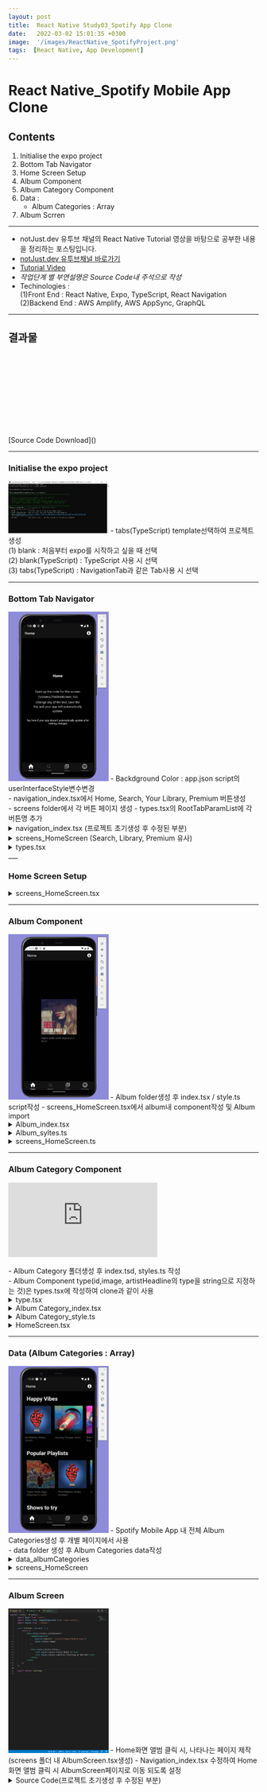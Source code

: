 ```yaml
---
layout: post
title:  React Native Study03_Spotify App Clone
date:   2022-03-02 15:01:35 +0300
image:  '/images/ReactNative_SpotifyProject.png'
tags:  [React Native, App Development]
---
```


# React Native_Spotify Mobile App Clone

## Contents <br/>
1. Initialise the expo project<br/>
2. Bottom Tab Navigator<br/>
3. Home Screen Setup<br/>
4. Album Component<br/>
5. Album Category Component<br/>
6. Data :<br/>
    - Album Categories : Array<br/>
7. Album Scrren<br/>
___

* notJust․dev 유투브 채널의 React Native Tutorial 영상을 바탕으로 공부한 내용을 정리하는 포스팅입니다.<br/>
* [notJust․dev 유투브채널 바로가기](https://www.youtube.com/channel/UCYSa_YLoJokZAwHhlwJntIA) <br/>
* [Tutorial Video](https://www.youtube.com/watch?v=Ho41KNKvoBc&list=PLY3ncAV1dSVBejIDGrcbNRs148uHowYfx)<br/>
* *작업단계 별 부연설명은 Source Code내 주석으로 작성*
* Techinologies : <br/>
    (1)Front End : React Native, Expo, TypeScript, React Navigation<br/>
    (2)Backend End : AWS Amplify, AWS AppSync, GraphQL<br/>

___

## 결과물
<p><iframe src="" frameborder="0" allowfullscreen></iframe></p>
[Source Code Download]()

___ 

### Initialise the expo project<br/>
<img src="/images/Posting/ReactNative/Spotify/01.png" alt="Project" width="40%" height="40%">
- tabs(TypeScript) template선택하여 프로젝트 생성<br/>
    (1) blank : 처음부터 expo를 시작하고 싶을 때 선택<br/>
    (2) blank(TypeScript) : TypeScript 사용 시 선택<br/>
    (3) tabs(TypeScript) : NavigationTab과 같은 Tab사용 시 선택<br/>

___

### Bottom Tab Navigator <br/>
<img src="/images/Posting/ReactNative/Spotify/02.png" alt="Project" width="40%" height="40%">
- Backdground Color : app.json script의 userInterfaceStyle변수변경<br/>
- navigation_index.tsx에서 Home, Search, Your Library, Premium 버튼생성<br/>
- screens folder에서 각 버튼 페이지 생성
- types.tsx의 RootTabParamList에 각 버튼명 추가


<details>
<summary>navigation_index.tsx (프로젝트 초기생성 후 수정된 부분)</summary>
<div markdown="1">

```javascript
import { Entypo, EvilIcons, MaterialCommunityIcons, FontAwesome5, FontAwesome } from '@expo/vector-icons';
/*Bottom Tab Icon Site Import*/

import { createBottomTabNavigator } from '@react-navigation/bottom-tabs';
import { NavigationContainer, DefaultTheme, DarkTheme } from '@react-navigation/native';
import { createNativeStackNavigator } from '@react-navigation/native-stack';
import * as React from 'react';
import { ColorSchemeName, Pressable } from 'react-native';

import Colors from '../constants/Colors';
import useColorScheme from '../hooks/useColorScheme';
import ModalScreen from '../screens/ModalScreen';
import NotFoundScreen from '../screens/NotFoundScreen';

import HomeScreen from '../screens/HomeScreen';
import SearchScreen from '../screens/SearchScreen';
import LibraryScreen from '../screens/LibraryScreen';
import PremiumScreen from '../screens/PremiumScreen';
/*Bottom Tab 클릭시, 나타날 페이지 import*/
import { RootStackParamList, RootTabParamList, RootTabScreenProps } from '../types';
import LinkingConfiguration from './LinkingConfiguration';

export default function Navigation({ colorScheme }: { colorScheme: ColorSchemeName }) {
  return (
    <NavigationContainer
      linking={LinkingConfiguration}
      theme={colorScheme === 'dark' ? DarkTheme : DefaultTheme}>
      <RootNavigator />
    </NavigationContainer>
  );
}
```
</div>
</details>




<details>
<summary>screens_HomeScreen (Search, Library, Premium 유사)</summary>
<div markdown="1">

```javascript
import { StyleSheet, TouchableOpacity } from 'react-native';

import { Text, View } from '../components/Themed';
import { RootStackScreenProps } from '../types';

export default function NotFoundScreen({ navigation }: RootStackScreenProps<'NotFound'>) {
  return (
    <View style={styles.container}>
      <Text style={styles.title}>This screen doesn't exist.</Text>
      <TouchableOpacity onPress={() => navigation.replace('Root')} style={styles.link}>
        <Text style={styles.linkText}>Go to home screen!</Text>
      </TouchableOpacity>
    </View>
  );
}

const styles = StyleSheet.create({
  container: {
    flex: 1,
    alignItems: 'center',
    justifyContent: 'center',
    padding: 20,
  },
  title: {
    fontSize: 20,
    fontWeight: 'bold',
  },
  link: {
    marginTop: 15,
    paddingVertical: 15,
  },
  linkText: {
    fontSize: 14,
    color: '#2e78b7',
  },
});
```
</div>
</details>


<details>
<summary>types.tsx</summary>
<div markdown="1">

```javascript
import { BottomTabScreenProps } from '@react-navigation/bottom-tabs';
import { CompositeScreenProps, NavigatorScreenParams } from '@react-navigation/native';
import { NativeStackScreenProps } from '@react-navigation/native-stack';

declare global {
  namespace ReactNavigation {
    interface RootParamList extends RootStackParamList {}
  }
}

export type RootStackParamList = {
  Root: NavigatorScreenParams<RootTabParamList> | undefined;
  Modal: undefined;
  NotFound: undefined;
};

export type RootStackScreenProps<Screen extends keyof RootStackParamList> = NativeStackScreenProps<
  RootStackParamList,
  Screen
>;

export type RootTabParamList = {
  /*TypeScript에 BottomTap추가*/
  Home: undefined;
  Search: undefined;
  Library: undefined;
  Premium:undefined;
};

export type RootTabScreenProps<Screen extends keyof RootTabParamList> = CompositeScreenProps<
  BottomTabScreenProps<RootTabParamList, Screen>,
  NativeStackScreenProps<RootStackParamList>
>;
```
</div>
</details>
___

### Home Screen Setup<br/>
<details>
<summary>screens_HomeScreen.tsx</summary>
<div markdown="1">

```javascript
import { StyleSheet, Text, View } from 'react-native';
import { RootTabScreenProps } from '../types';

export default function HomeScreen({ navigation }: RootTabScreenProps<'Home'>) {
  return (
    <View style={styles.container}>
      <Text style={{color:'white'}}>Hello</Text>
    </View>
  );
}

const styles = StyleSheet.create({
  container: {
    flex: 1,
    alignItems: 'center',
    justifyContent: 'center',
  },
  title: {
    fontSize: 20,
    fontWeight: 'bold',
  },
  separator: {
    marginVertical: 30,
    height: 1,
    width: '80%',
  },
});
```

</div>
</details>

___

### Album Component<br/>
<img src="/images/Posting/ReactNative/Spotify/03.png" alt="Project" width="40%" height="40%">
- Album folder생성 후 index.tsx / style.ts script작성
- screens_HomeScreen.tsx에서 album내 component작성 및 Album import

<details>
<summary>Album_index.tsx</summary>
<div markdown="1">

```javascript
import React from 'react';
import {View, Image, Text} from 'react-native';
import styles from './styles';

export type AlbumProps = {
    album: {
        id:string;
        imageUri:string;
        artistsHeadline:string;
    }
}

const Album = (props:AlbumProps)=>(
    <View style={styles.container}>
        <Image source={{uri:props.album.imageUri}} style={styles.image}/>
        <Text style={styles.text}>{props.album.artistsHeadline}</Text>
    </View>
)

export default Album;
```

</div>
</details>

<details>
<summary>Album_syltes.ts</summary>
<div markdown="1">

```javascript
import { StyleSheet } from "react-native";

const styles = StyleSheet.create({
    container: {
        width:200,
    },
    
    image: {
        width:'100%',
        height:200,
    },

    text: {
        color:'grey',
        marginTop:10,
    }
})

export default styles;
```

</div>
</details>

</div>
</details>

<details>
<summary>screens_HomeScreen.ts</summary>
<div markdown="1">

```javascript
import React from 'react';
import { StyleSheet, Text, View } from 'react-native';
import Album from '../components/Album';

const album = {
  /*album내 component작성*/
  id: '1',
  imageUri:'https://user-images.githubusercontent.com/81608287/155875578-be0f8c69-b72e-45d7-a8de-8a7b144b2056.jpg',
  artistsHeadline:'Taylor Swift, Cardi Objective C, Avicii'
}

export default function HomeScreen() {
  return (
    <View style={styles.container}>
      <Album album={album}/>  {/*Album import*/}
    </View>
  );
}

const styles = StyleSheet.create({
  container: {
    flex: 1,
    alignItems: 'center',
    justifyContent: 'center',
  },
  title: {
    fontSize: 20,
    fontWeight: 'bold',
  },
  separator: {
    marginVertical: 30,
    height: 1,
    width: '80%',
  },
});
```

</div>
</details>

___

### Album Category Component<br/>
<p><iframe src="https://www.youtube.com/embed/Noz3zuQMam8" frameborder="0" allowfullscreen></iframe></p>
- Album Category 폴더생성 후 index.tsd, styles.ts 작성 <br/>
- Album Component type(id,image, artistHeadline의 type을 string으로 지정하는 것)은 types.tsx에 작성하여 clone과 같이 사용 <br/>

<details>
<summary>type.tsx</summary>
<div markdown="1">

```javascript
import { BottomTabScreenProps } from '@react-navigation/bottom-tabs';
import { CompositeScreenProps, NavigatorScreenParams } from '@react-navigation/native';
import { NativeStackScreenProps } from '@react-navigation/native-stack';

declare global {
  namespace ReactNavigation {
    interface RootParamList extends RootStackParamList {}
  }
}

export type RootStackParamList = {
  Root: NavigatorScreenParams<RootTabParamList> | undefined;
  Modal: undefined;
  NotFound: undefined;
};

export type RootStackScreenProps<Screen extends keyof RootStackParamList> = NativeStackScreenProps<
  RootStackParamList,
  Screen
>;

export type RootTabParamList = {
  /*TypeScript에 BottomTap추가*/
  Home: undefined;
  Search: undefined;
  Library: undefined;
  Premium:undefined;
};

export type RootTabScreenProps<Screen extends keyof RootTabParamList> = CompositeScreenProps<
  BottomTabScreenProps<RootTabParamList, Screen>,
  NativeStackScreenProps<RootStackParamList>
>;

export type Album={ /*Album Component Type작성(Clone과 같이 사용될 수 있도록)*/
  id:string;
  imageUri:string;
  artistsHeadline:string;
}

```
</div>
</details>

<details>
<summary>Album Category_index.tsx</summary>
<div markdown="1">

```javascript
import React from 'react';
import {FlatList, Text, View} from 'react-native';
import {Album} from "../../types";
import AlbumComponent from '../Album';
import styles from "./styles";

export type AlbumCategoryProps = {
    title:string, 
    albums:[Album],
}

const AlbumCategory=(props:AlbumCategoryProps)=>(
    <View style={styles.container}>
        {/*Title of Category*/}
        <Text style={styles.title}>{props.title}</Text>

        {/*List of albums*/}
        <FlatList 
        /*많은 양의 리스트 아이템을 스크롤로 내리면서 보여주고자 할 때 사용하며 parameter로는 data, renderItem, keyExtractor가 있다*/
            data={props.albums}
            /*data : 만들고자 하는 리스트의 데이터*/
            renderItem={({ item }) => <AlbumComponent album={item} />}
            /*renderItem : data로 받은 데이터를 item에 각각 render*/
            keyExtractor={( item ) => item.id}
            /*keyExtractor : 각 요소 구별*/
            horizontal
            showsHorizontalScrollIndicator={false}
        />
    </View>
)

export default AlbumCategory;
```

</div>
</details>

<details>
<summary>Album Category_style.ts</summary>
<div markdown="1">

```javascript
import React from 'react';
import {FlatList, Text, View} from 'react-native';
import {Album} from "../../types";
import AlbumComponent from '../Album';
import styles from "./styles";

export type AlbumCategoryProps = {
    title:string, 
    albums:[Album],
}

const AlbumCategory=(props:AlbumCategoryProps)=>(
    <View style={styles.container}>
        {/*Title of Category*/}
        <Text style={styles.title}>{props.title}</Text>

        {/*List of albums*/}
        <FlatList 
        /*많은 양의 리스트 아이템을 스크롤로 내리면서 보여주고자 할 때 사용하며 parameter로는 data, renderItem, keyExtractor가 있다*/
            data={props.albums}
            /*data : 만들고자 하는 리스트의 데이터*/
            renderItem={({ item }) => <AlbumComponent album={item} />}
            /*renderItem : data로 받은 데이터를 item에 각각 render*/
            keyExtractor={( item ) => item.id}
            /*keyExtractor : 각 요소 구별*/
            horizontal
            showsHorizontalScrollIndicator={false}
        />
    </View>
)

export default AlbumCategory;
```
</div>
</details>

<details>
<summary>HomeScreen.tsx</summary>
<div markdown="1">

```javascript
import React from 'react';
import { StyleSheet, Text, View } from 'react-native';
import AlbumCategory from '../components/AlbumCategory';

const albumCategory = {
  id:'1',
  title:'Happy Vibes',
  albums: 
  [
    {
      id:'1',
      imageUri:'https://user-images.githubusercontent.com/81608287/156109216-cd427b41-efb0-4b72-af57-e56b2a9e261a.jpg',
      artistsHeadline:'the mamas & the papas'
    }, 
    {
      id:'2',
      imageUri:'https://user-images.githubusercontent.com/81608287/156109488-d1346086-53d5-4428-aa95-b3cd1f3509e4.jpg',
      artistsHeadline:'Don McLean'
    },
    {
      id:'3',
      imageUri:'https://user-images.githubusercontent.com/81608287/156109573-2137d151-2f76-42fa-bf90-55455ba3a82d.jpg',
      artistsHeadline:'Madeleine Peyroux'
    },
    {
      id:'4',
      imageUri:'https://user-images.githubusercontent.com/81608287/156109687-d4f0ee5d-514b-4eef-8f92-ea8d306be0ae.jpg',
      artistsHeadline:'Roy Orbison'
    }
  ]
}

export default function HomeScreen() {
  return (
    <View style={styles.container}>
      <AlbumCategory 
        title={albumCategory.title} 
        albums={albumCategory.albums}
      />
    </View>
  );
}

const styles = StyleSheet.create({
  container: {
    flex: 1,
    alignItems: 'center',
    justifyContent: 'center',
  },
  title: {
    fontSize: 20,
    fontWeight: 'bold',
  },
  separator: {
    marginVertical: 30,
    height: 1,
    width: '80%',
  },
});
```
</div>
</details>

___

### Data (Album Categories : Array)<br/>
<img src="/images/Posting/ReactNative/Spotify/04.png" alt="Project" width="40%" height="40%">
- Spotify Mobile App 내 전체 Album Categories생성 후 개별 페이지에서 사용 <br/>
- data folder 생성 후 Album Categories data작성<br/>

<details>
<summary>data_albumCategories</summary>
<div markdown="1">

```javascript
export default [{
    id: '1',
    title: 'Happy Vibes',
    albums: [
      {
        id: '1',
        imageUri: 'https://cache.boston.com/resize/bonzai-fba/Globe_Photo/2011/04/14/1302796985_4480/539w.jpg',
        artistsHeadline: 'Taylor Swift, Kygo Objective C, Avicii'
      }, {
        id: '2',
        imageUri: 'https://cdn6.f-cdn.com/contestentries/1485199/27006121/5ca3e39ced7f1_thumb900.jpg',
        artistsHeadline: 'Post Malone, Drake, Eminem'
      },
      {
        id: '3',
        imageUri: 'https://images-na.ssl-images-amazon.com/images/I/61F66QURFyL.jpg',
        artistsHeadline: 'Journey, Escape, Avicii'
      },
      {
        id: '4',
        imageUri: 'https://i.pinimg.com/originals/a2/0d/37/a20d37791f8ad5cd54734cd3af559cc9.jpg',
        artistsHeadline: 'Bob Marley, Cardi B, Stas Mihailov'
      },
    ]
  }, {
    id: '2',
    title: 'Popular Playlists',
    albums: [
      {
        id: '5',
        imageUri: 'https://cache.boston.com/resize/bonzai-fba/Globe_Photo/2011/04/14/1302796985_4480/539w.jpg',
        artistsHeadline: 'Taylor Swift, Kygo Objective C, Avicii'
      }, {
        id: '6',
        imageUri: 'https://cdn6.f-cdn.com/contestentries/1485199/27006121/5ca3e39ced7f1_thumb900.jpg',
        artistsHeadline: 'Post Malone, Drake, Eminem'
      },
      {
        id: '7',
        imageUri: 'https://images-na.ssl-images-amazon.com/images/I/61F66QURFyL.jpg',
        artistsHeadline: 'Journey, Escape, Avicii'
      },
    ]
  },{
    id: '3',
    title: 'Shows to try',
    albums: [
      {
        id: '8',
        imageUri: 'https://cache.boston.com/resize/bonzai-fba/Globe_Photo/2011/04/14/1302796985_4480/539w.jpg',
        artistsHeadline: 'Taylor Swift, Kygo Objective C, Avicii'
      }, {
        id: '9',
        imageUri: 'https://cdn6.f-cdn.com/contestentries/1485199/27006121/5ca3e39ced7f1_thumb900.jpg',
        artistsHeadline: 'Post Malone, Drake, Eminem'
      },
      {
        id: '10',
        imageUri: 'https://images-na.ssl-images-amazon.com/images/I/61F66QURFyL.jpg',
        artistsHeadline: 'Journey, Escape, Avicii'
      },
    ]
  }, {
    id: '4',
    title: 'Workout',
    albums: [
      {
        id: '11',
        imageUri: 'https://cache.boston.com/resize/bonzai-fba/Globe_Photo/2011/04/14/1302796985_4480/539w.jpg',
        artistsHeadline: 'Taylor Swift, Kygo Objective C, Avicii'
      }, {
        id: '12',
        imageUri: 'https://cdn6.f-cdn.com/contestentries/1485199/27006121/5ca3e39ced7f1_thumb900.jpg',
        artistsHeadline: 'Post Malone, Drake, Eminem'
      },
      {
        id: '13',
        imageUri: 'https://images-na.ssl-images-amazon.com/images/I/61F66QURFyL.jpg',
        artistsHeadline: 'Journey, Escape, Avicii'
      },
    ]
  },
  ]
```

</div>
</details>

<details>
<summary>screens_HomeScreen</summary>
<div markdown="1">

```javascript
import React from 'react';
import { StyleSheet, FlatList, View } from 'react-native';
import AlbumCategory from '../components/AlbumCategory';
import albumCategories from '../data/albumCategories';

export default function HomeScreen() {
  return (
    <View style={styles.container}>
      <FlatList 
        data={albumCategories}
        /*data_albumCategories(App내 전체 앨범데이터)를 만들고자 하는 데이터 리스트로 설정*/
        renderItem={({item}) => (
          /*renderItem : data로 받은 데이터를 item에 각각 render*/
          <AlbumCategory 
            title={item.title}
            albums={item.albums}
            keyExtractor={(item) => item.id}
            /*keyExtractor : 각 요소 구별*/
          />
        )}
      />
    </View>
  );
}

const styles = StyleSheet.create({
  container: {
    flex: 1,
    alignItems: 'center',
    justifyContent: 'center',
  },
  title: {
    fontSize: 20,
    fontWeight: 'bold',
  },
  separator: {
    marginVertical: 30,
    height: 1,
    width: '80%',
  },
});

```

</div>
</details>

___

### Album Screen<br/>
<img src="/images/Posting/ReactNative/TeslaProject/05.png" alt="Project" width="40%" height="40%">
- Home화면 앨범 클릭 시, 나타나는 페이지 제작 (screens 폴더 내 AlbumScreen.tsx생성)
- Navigation_index.tsx 수정하여 Home화면 앨범 클릭 시 AlbumScreen페이지로 이동 되도록 설정

<details>
<summary>Source Code(프로젝트 초기생성 후 수정된 부분)</summary>
<div markdown="1">

```javascript
```

</div>
</details>




